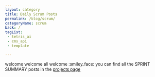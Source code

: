 ```yaml
---
layout: category
title: Daily Scrum Posts
permalink: /blog/scrum/
categoryName: scrum
back: /
tagList:
 - tetris_ai
 - cms_api
 - template

---
```


welcome welcome all welcome :smiley_face:
you can find all the SPRINT SUMMARY posts in the [projects page](/blog/projects)